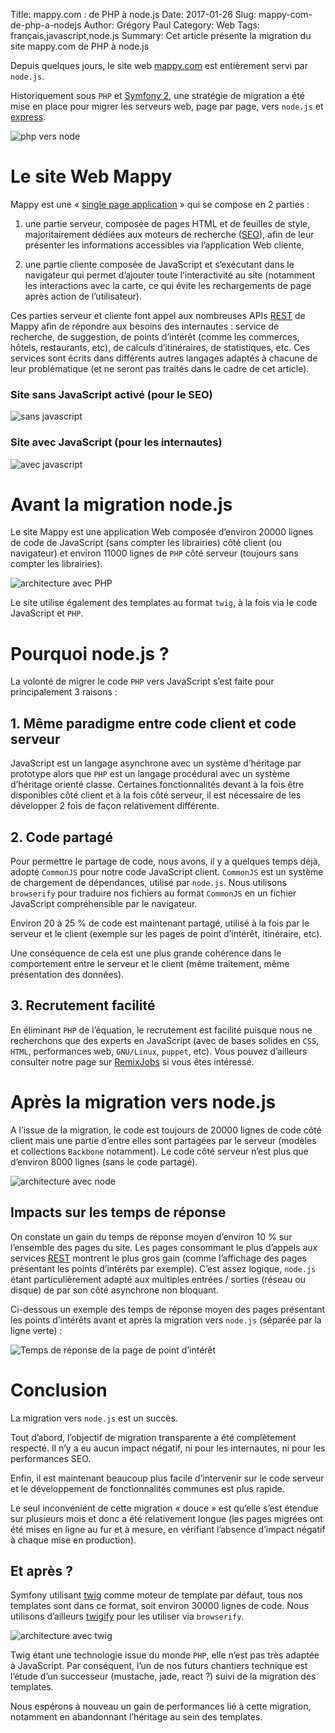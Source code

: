 Title: mappy.com : de PHP à node.js
Date: 2017-01-26
Slug: mappy-com-de-php-a-nodejs
Author: Grégory Paul
Category: Web
Tags: français,javascript,node.js
Summary: Cet article présente la migration du site mappy.com de PHP à node.js

Depuis quelques jours, le site web [mappy.com](https://fr.mappy.com/) est entièrement servi par `node.js`.

Historiquement sous `PHP` et [Symfony 2](https://symfony.com/), une stratégie de migration a été mise en place pour migrer les serveurs web, page par page, vers `node.js` et [express](http://expressjs.com/).

![php vers node](images/javascript/php-to-node.png)


# Le site Web Mappy

Mappy est une « [single page application](https://fr.wikipedia.org/wiki/Application_web_monopage) » qui se compose en 2 parties :

 1. une partie serveur, composée de pages HTML et de feuilles de style, majoritairement dédiées aux moteurs de recherche ([SEO](https://fr.wikipedia.org/wiki/Optimisation_pour_les_moteurs_de_recherche)), afin de leur présenter les informations accessibles via l’application Web cliente,

 2. une partie cliente composée de JavaScript et s’exécutant dans le navigateur qui permet d’ajouter toute l’interactivité au site (notamment les interactions avec la carte, ce qui évite les rechargements de page après action de l’utilisateur).

Ces parties serveur et cliente font appel aux nombreuses APIs [REST](https://fr.wikipedia.org/wiki/Representational_State_Transfer) de Mappy afin de répondre aux besoins des internautes : service de recherche, de suggestion, de points d’intérêt (comme les commerces, hôtels, restaurants, etc), de calculs d’itinéraires, de statistiques, etc.
Ces services sont écrits dans différents autres langages adaptés à chacune de leur problématique (et ne seront pas traités dans le cadre de cet article).


### Site sans JavaScript activé (pour le SEO)
![sans javascript](images/javascript/mappy-no-js.png)

### Site avec JavaScript (pour les internautes)
![avec javascript](images/javascript/mappy-js.png)


# Avant la migration node.js

Le site Mappy est une application Web composée d’environ 20000 lignes de code de JavaScript (sans compter les librairies) côté client (ou navigateur) et environ 11000 lignes de `PHP` côté serveur (toujours sans compter les librairies).

![architecture avec PHP](images/javascript/portal-architecture-php.png)

Le site utilise également des templates au format `twig`, à la fois via le code JavaScript et `PHP`.


# Pourquoi node.js ?

La volonté de migrer le code `PHP` vers JavaScript s’est faite pour principalement 3 raisons :

## 1. Même paradigme entre code client et code serveur

JavaScript est un langage asynchrone avec un système d’héritage par prototype alors que `PHP` est un langage procédural avec un système d’héritage orienté classe.
Certaines fonctionnalités devant à la fois être disponibles côté client et à la fois côté serveur, il est nécessaire de les développer 2 fois de façon relativement différente.

## 2. Code partagé

Pour permettre le partage de code, nous avons, il y a quelques temps déjà, adopté `CommonJS` pour notre code JavaScript client.
`CommonJS` est un système de chargement de dépendances, utilisé par `node.js`.
Nous utilisons `browserify` pour traduire nos fichiers au format `CommonJS` en un fichier JavaScript compréhensible par le navigateur.

Environ 20 à 25 % de code est maintenant partagé, utilisé à la fois par le serveur et le client (exemple sur les pages de point d’intérêt, itinéraire, etc).

Une conséquence de cela est une plus grande cohérence dans le comportement entre le serveur et le client (même traitement, même présentation des données).

## 3. Recrutement facilité

En éliminant `PHP` de l’équation, le recrutement est facilité puisque nous ne recherchons que des experts en JavaScript (avec de bases solides en `CSS`, `HTML`, performances web, `GNU/Linux`, `puppet`, etc).
Vous pouvez d’ailleurs consulter notre page sur [RemixJobs](https://remixjobs.com/company/MAPPY/140070/informations) si vous êtes intéressé.


# Après la migration vers node.js

A l’issue de la migration, le code est toujours de 20000 lignes de code côté client mais une partie d’entre elles sont partagées par le serveur (modèles et collections `Backbone` notamment).
Le code côté serveur n’est plus que d’environ 8000 lignes (sans le code partagé).

![architecture avec node](images/javascript/portal-architecture-node.png)


## Impacts sur les temps de réponse

On constate un gain du temps de réponse moyen d’environ 10 % sur l’ensemble des pages du site.
Les pages consommant le plus d’appels aux services [REST](https://fr.wikipedia.org/wiki/Representational_State_Transfer) montrent le plus gros gain (comme l’affichage des pages présentant les points d’intérêts par exemple).
C’est assez logique, `node.js` étant particulièrement adapté aux multiples entrées / sorties (réseau ou disque) de par son côté asynchrone non bloquant.

Ci-dessous un exemple des temps de réponse moyen des pages présentant les points d’intérêts avant et après la migration vers `node.js` (séparée par la ligne verte) :


![Temps de réponse de la page de point d’intérêt](images/javascript/response-time.png)

# Conclusion

La migration vers `node.js` est un succès.

Tout d’abord, l’objectif de migration transparente a été complètement respecté. Il n’y a eu aucun impact négatif, ni pour les internautes, ni pour les performances SEO.

Enfin, il est maintenant beaucoup plus facile d’intervenir sur le code serveur et le développement de fonctionnalités communes est plus rapide.

Le seul inconvénient de cette migration « douce » est qu’elle s’est étendue sur plusieurs mois et donc a été relativement longue (les pages migrées ont été mises en ligne au fur et à mesure, en vérifiant l’absence d’impact négatif à chaque mise en production).

## Et après ?

Symfony utilisant [twig](http://twig.sensiolabs.org/) comme moteur de template par défaut, tous nos templates sont dans ce format, soit environ 30000 lignes de code.
Nous utilisons d’ailleurs [twigify](https://github.com/Mappy/twigify) pour les utiliser via `browserify`.

![architecture avec twig](images/javascript/portal-architecture-template.png)

Twig étant une technologie issue du monde `PHP`, elle n’est pas très adaptée à JavaScript.
Par conséquent, l’un de nos futurs chantiers technique est l’étude d’un successeur (mustache, jade, react ?) suivi de la migration des templates.

Nous espérons à nouveau un gain de performances lié à cette migration, notamment en abandonnant l’héritage au sein des templates.

